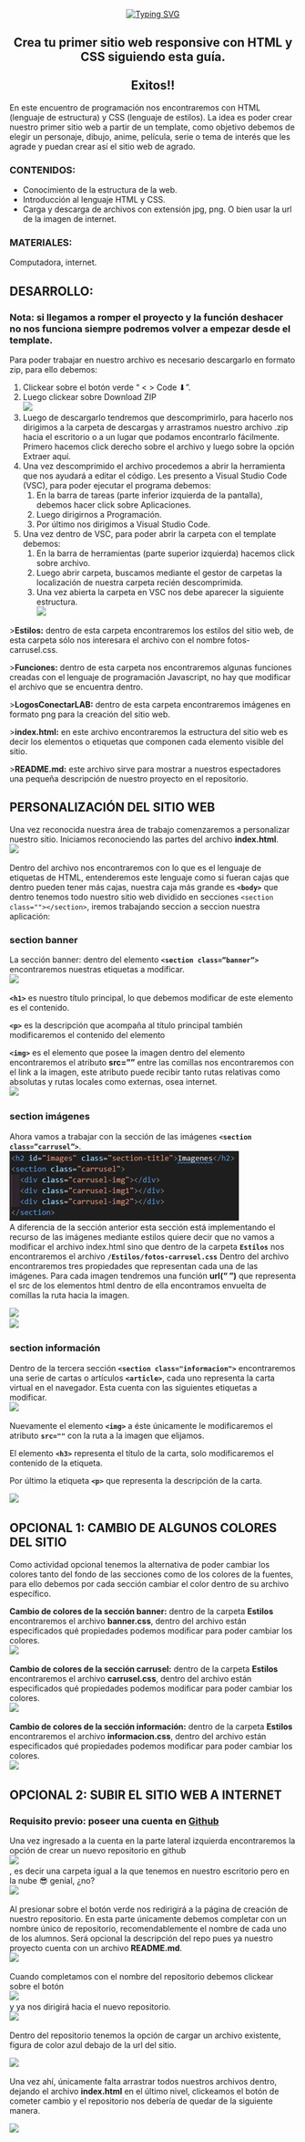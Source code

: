 <p align="center">
   <a href="https://git.io/typing-svg"><img src="https://readme-typing-svg.demolab.com?font=&weight=900&size=23&duration=3000&pause=1000&color=F78304&background=484848&center=true&vCenter=true&width=500&lines=lucaszhh;Mi+primer+sitio+web...;Bienvenidx;Espero+crees+la+mejor+p%C3%A1gina!!;lucaszhh" alt="Typing SVG" /></a>
</p>  
<h2 align="center">
   Crea tu primer sitio web responsive con HTML y CSS siguiendo esta guía. <br> <br> Exitos!!
</h2>


En este encuentro de programación nos encontraremos con HTML (lenguaje de estructura) y CSS (lenguaje de estilos). La idea es poder crear nuestro primer sitio web a partir de un template, como objetivo debemos de elegir un personaje, dibujo, anime, película, serie o tema de interés que les agrade y puedan crear así el sitio web de agrado. 

### CONTENIDOS:

- Conocimiento de la estructura de la web.
- Introducción al lenguaje HTML y CSS.
- Carga y descarga de archivos con extensión jpg, png. O bien usar la url de la imagen de internet.

### MATERIALES:

Computadora, internet.

## DESARROLLO:

### Nota: si llegamos a romper el proyecto y la función deshacer no nos funciona siempre podremos volver a empezar desde el template.        

Para poder trabajar en nuestro archivo es necesario descargarlo en formato zip, para ello debemos:
1. Clickear sobre el botón verde “ < >  Code ⬇”.
1. Luego clickear sobre Download ZIP       
![](https://github.com/lucaszhh/variable/blob/main/Aspose.Words.7828b270-7e90-4d62-a082-122ed286abea.003.png)      
1. Luego de descargarlo tendremos que descomprimirlo, para hacerlo nos dirigimos a la carpeta de descargas y arrastramos nuestro archivo .zip hacia el escritorio o a un lugar que podamos encontrarlo fácilmente. Primero hacemos click derecho sobre el archivo y luego sobre la opción Extraer aquí.
1. Una vez descomprimido el archivo procedemos a abrir la herramienta que nos ayudará a editar el código. Les presento a Visual Studio Code (VSC), para poder ejecutar el programa debemos:
   1. En la barra de tareas (parte inferior izquierda de la pantalla), debemos hacer click sobre Aplicaciones.
   1. Luego dirigirnos a Programación.
   1. Por último nos dirigimos a Visual Studio Code.
1. Una vez dentro de VSC, para poder abrir la carpeta con el template debemos:
   1. En la barra de herramientas (parte superior izquierda) hacemos click sobre archivo.
   1. Luego abrir carpeta, buscamos mediante el gestor de carpetas la localización de nuestra carpeta recién descomprimida.
   1. Una vez abierta la carpeta en VSC nos debe aparecer la siguiente estructura.     
![](https://github.com/lucaszhh/variable/blob/main/Aspose.Words.7828b270-7e90-4d62-a082-122ed286abea.004.png)    

\>**Estilos:** dentro de esta carpeta encontraremos los estilos del sitio web, de esta carpeta sólo nos interesara el archivo con el nombre fotos-carrusel.css.

\>**Funciones:** dentro de esta carpeta nos encontraremos algunas funciones creadas con el lenguaje de programación Javascript, no hay que modificar el archivo que se encuentra dentro.

\>**LogosConectarLAB:**  dentro de esta carpeta encontraremos imágenes en formato png para la creación del sitio web.

\>**index.html:** en este archivo encontraremos la estructura del sitio web es decir los elementos o etiquetas que componen cada elemento visible del sitio. 

\>**README.md:** este archivo sirve para mostrar a nuestros espectadores una pequeña descripción de nuestro proyecto en el repositorio.

## PERSONALIZACIÓN DEL SITIO WEB 

Una vez reconocida nuestra área de trabajo comenzaremos a personalizar nuestro sitio. Iniciamos reconociendo las partes del archivo **index.html**.      
![](https://github.com/lucaszhh/variable/blob/main/Aspose.Words.7828b270-7e90-4d62-a082-122ed286abea.005.png)    

Dentro del archivo nos encontraremos con lo que es el lenguaje de etiquetas de HTML, entenderemos este lenguaje como si fueran cajas que dentro pueden tener más cajas, nuestra caja más grande es **`<body>`** que dentro tenemos todo nuestro sitio web dividido en secciones `<section class=""></section>`, iremos trabajando seccion a seccion nuestra aplicación: 

### section banner

La sección banner: dentro del elemento **`<section class=”banner”>`** encontraremos nuestras etiquetas a modificar.     
![](https://github.com/lucaszhh/variable/blob/main/Aspose.Words.7828b270-7e90-4d62-a082-122ed286abea.006.png)

**`<h1>`** es nuestro título principal, lo que debemos modificar de este elemento es el contenido. 

**`<p>`** es la descripción que acompaña al título principal también modificaremos el contenido del elemento    

**`<img>`** es el elemento que posee la imagen dentro del elemento encontraremos el atributo **src=””** entre las comillas nos encontraremos con el link a la imagen, este atributo puede recibir tanto rutas relativas como absolutas y rutas locales como externas, osea internet.   
![](Aspose.Words.7828b270-7e90-4d62-a082-122ed286abea.007.png)

### section imágenes

Ahora vamos a trabajar con la sección de las imágenes **`<section class=”carrusel”>`**.   
![](https://github.com/lucaszhh/variable/blob/main/Aspose.Words.7828b270-7e90-4d62-a082-122ed286abea.008.png)    
A diferencia de la sección anterior esta sección está implementando el recurso de las imágenes mediante estilos quiere decir que no vamos a modificar el archivo index.html sino que dentro de la carpeta **`Estilos`** nos encontraremos el archivo **`/Estilos/fotos-carrusel.css`** Dentro del archivo encontraremos tres propiedades que representan cada una de las imágenes. Para cada imagen tendremos una función **url(“ ”)** que representa el src de los elementos html dentro de ella encontramos envuelta de comillas la ruta hacia la imagen.    

![](https://github.com/lucaszhh/variable/blob/main/Aspose.Words.7828b270-7e90-4d62-a082-122ed286abea.010.png)     
![](https://github.com/lucaszhh/variable/blob/main/Aspose.Words.7828b270-7e90-4d62-a082-122ed286abea.011.png)

### section información

Dentro de la tercera sección **`<section class="informacion">`** encontraremos una serie de cartas o artículos **`<article>`**, cada uno representa la carta virtual en el navegador. Esta cuenta con las siguientes etiquetas a modificar.     
![](https://github.com/lucaszhh/variable/blob/main/Aspose.Words.7828b270-7e90-4d62-a082-122ed286abea.009.png)    


Nuevamente el elemento **`<img>`** a éste únicamente le modificaremos el atributo **`src=""`** con la ruta a la imagen que elijamos. 

El elemento **`<h3>`** representa el título de la carta, solo modificaremos el contenido de la etiqueta.

Por último la etiqueta **`<p>`** que representa la descripción de la carta.

![](https://github.com/lucaszhh/variable/blob/main/Aspose.Words.7828b270-7e90-4d62-a082-122ed286abea.012.png)

## OPCIONAL 1: CAMBIO DE ALGUNOS COLORES DEL SITIO

Como actividad opcional tenemos la alternativa de poder cambiar los colores tanto del fondo de las secciones como de los colores de la fuentes, para ello debemos por cada sección cambiar el color dentro de su archivo específico.

**Cambio de colores de la sección banner:** dentro de la carpeta **Estilos** encontraremos el archivo **banner.css**, dentro del archivo están especificados qué propiedades podemos modificar para poder cambiar los colores.        
![](https://github.com/lucaszhh/variable/blob/main/Aspose.Words.7828b270-7e90-4d62-a082-122ed286abea.013.png)

**Cambio de colores de la sección carrusel:** dentro de la carpeta **Estilos** encontraremos el archivo **carrusel.css**, dentro del archivo están especificados qué propiedades podemos modificar para poder cambiar los colores.     
![](https://github.com/lucaszhh/variable/blob/main/Aspose.Words.7828b270-7e90-4d62-a082-122ed286abea.014.png)

**Cambio de colores de la sección información:** dentro de la carpeta **Estilos** encontraremos el archivo **informacion.css**, dentro del archivo están especificados qué propiedades podemos modificar para poder cambiar los colores.     
![](https://github.com/lucaszhh/variable/blob/main/Aspose.Words.7828b270-7e90-4d62-a082-122ed286abea.015.png)







## OPCIONAL 2: SUBIR EL SITIO WEB A INTERNET
### Requisito previo: poseer una cuenta en <a href="https://github.com" target="_blank">Github</a>

Una vez ingresado a la cuenta en la parte lateral izquierda encontraremos la opción de crear un nuevo repositorio en github   
![](https://github.com/lucaszhh/variable/blob/main/Aspose.Words.7828b270-7e90-4d62-a082-122ed286abea.017.png)    
, es decir una carpeta igual a la que tenemos en nuestro escritorio pero en la nube 😎 genial, ¿no?     
![](https://github.com/lucaszhh/variable/blob/main/Aspose.Words.7828b270-7e90-4d62-a082-122ed286abea.018.png)

Al presionar sobre el botón verde nos redirigirá a la página de creación de nuestro repositorio. En esta parte únicamente debemos completar con un nombre único de repositorio, recomendablemente el nombre de cada uno de los alumnos. Será opcional la descripción del repo pues ya nuestro proyecto cuenta con un archivo **README.md**.       
![](https://github.com/lucaszhh/variable/blob/main/Aspose.Words.7828b270-7e90-4d62-a082-122ed286abea.021.png)

Cuando completamos con el nombre del repositorio debemos clickear sobre el botón    
![](https://github.com/lucaszhh/variable/blob/main/Aspose.Words.7828b270-7e90-4d62-a082-122ed286abea.019.png)    
y ya nos dirigirá hacia el nuevo repositorio.   
![](https://github.com/lucaszhh/variable/blob/main/Aspose.Words.7828b270-7e90-4d62-a082-122ed286abea.020.png)

Dentro del repositorio tenemos la opción de cargar un archivo existente, figura de color azul debajo de la url del sitio. 



![](https://github.com/lucaszhh/variable/blob/main/Aspose.Words.7828b270-7e90-4d62-a082-122ed286abea.022.png)

Una vez ahí, únicamente falta arrastrar todos nuestros archivos dentro, dejando el archivo **index.html** en el último nivel, clickeamos el botón de cometer cambio y el repositorio nos debería de quedar de la siguiente manera.

![](https://github.com/lucaszhh/variable/blob/main/Aspose.Words.7828b270-7e90-4d62-a082-122ed286abea.023.png)
